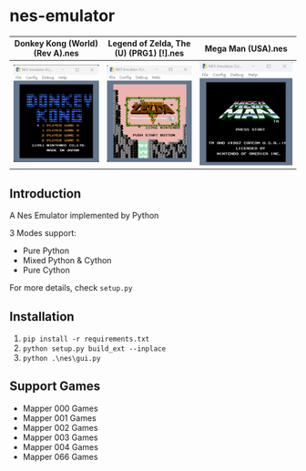 # nes-emulator
| Donkey Kong (World) (Rev A).nes | Legend of Zelda, The (U) (PRG1) [!].nes | Mega Man (USA).nes |
| ------------------------------- | --------------------------------------- | ------------------ |
| <img src="docs/Donkey Kong (World) (Rev A).gif"/> | <img src="docs/Legend of Zelda, The (U) (PRG1) [!].gif"/> | <img src="docs/Mega Man (USA).nes.gif"/>

## Introduction
A Nes Emulator implemented by Python

3 Modes support: 
* Pure Python
* Mixed Python & Cython
* Pure Cython  

For more details, check `setup.py`

## Installation
1. `pip install -r requirements.txt`
2. `python setup.py build_ext --inplace`
3. `python .\nes\gui.py`

## Support Games
* Mapper 000 Games 
* Mapper 001 Games
* Mapper 002 Games
* Mapper 003 Games
* Mapper 004 Games
* Mapper 066 Games